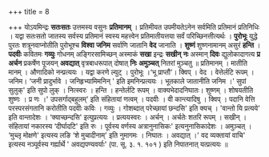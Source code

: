 +++
title = 8

+++
योऽयमिन्द्रः **सतःसतः** उत्तमस्य वसुनः **प्रतिमानम्** । प्रतिमीयत उपमीयतेऽनेन सर्वमिति प्रतिमानं प्रतिनिधिः । यद्वा सतःसतो जातस्य सर्वस्य प्रतिमानं स्वस्य महत्त्वेन प्रतिमातीयत्तया सर्वं परिच्छिनत्तीत्यर्थः । **पुरोभूः** युद्धे पुरतः शत्रूनवाप्नोतीति पुरोभूश्च **विश्वा** **जनिम** सर्वाणि जातानि **वेद** जानाति । **शुष्णं** शुष्णनामानम् असुरं  **हन्ति** । **पदवीः** कवितमः **गव्युः** गोधनम् अङ्गिरसामिच्छन् अस्माकं **सखा** इन्द्रः **सखीन्** **नः** अस्मान् **दिवः** द्युलोकादागत्य **प्र** **अर्चन** प्रकर्षेण पूजयन् **अवद्यात्** वृत्रबाधरूपात् दोषात् **निः** **अमुञ्चत्** नितरां मुञ्चतु ॥ प्रतिमानम् । मातीति मानम् । औणादिको नन्प्रत्ययः । यद्वा करणे ल्युट् । पुरोभूः ।‘भू प्राप्तौ'। क्विप् । वेद । वेत्तेर्लटि रूपम् । जनिम। ‘जनी प्रादुर्भावे । जनिहृभ्यामिमनिन् ' इति इमनिन्प्रत्ययः । भूतकाले जातानीति जनिम ।' सुपां सुलुक्' इति सुपो लुक् । नित्स्वरः । हन्ति । हन्तेर्लटि रूपम् । वाक्यभेदादनिघातः। शुष्णम् । शोषयतीति शुष्णः । प्र णः ।' उपसर्गाद्बहुलम्' इति संहितायां णत्वम् । पदवीः । वी कान्त्यादिषु । क्विप् । पदानि वेत्ति परस्परसंगतानि करोतीति पदवीः कविः । गव्युः । गोशब्दात् परेच्छायां छन्दसि' इति क्यच् । 'वान्तो यि प्रत्यये' इति वान्तादेशः । ‘क्याच्छन्दसि' इत्युप्रत्ययः । प्रत्ययस्वरः । अर्चन् । अर्चतेः शतरि रूपम् । सखीन् । संहितायां नकारस्य ‘दीर्घादटि' इति रुः । पूर्वस्य वर्णस्य अत्रानुनासिकः' इत्यनुनासिकादेशः । अमुञ्चत् । ‘मुच्लृ मोक्षणे' इत्यस्य लङि ‘शे मुचादीनाम्' इति नुमागमः । निघातः । अवद्यात् ।' वद व्यक्तायां वाचि' इत्यस्य नञ्पूर्वस्य गर्ह्यार्थे ' अवद्यपण्यवर्याः' (पा. सू. ३. १. १०१ ) इति निपातनात् यत्प्रत्ययः ॥